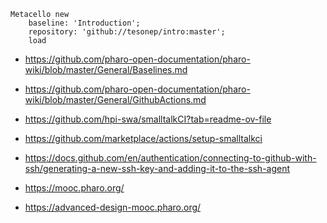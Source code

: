 ```
Metacello new
	baseline: 'Introduction';
	repository: 'github://tesonep/intro:master';
	load
```

- https://github.com/pharo-open-documentation/pharo-wiki/blob/master/General/Baselines.md

- https://github.com/pharo-open-documentation/pharo-wiki/blob/master/General/GithubActions.md

- https://github.com/hpi-swa/smalltalkCI?tab=readme-ov-file

- https://github.com/marketplace/actions/setup-smalltalkci

- https://docs.github.com/en/authentication/connecting-to-github-with-ssh/generating-a-new-ssh-key-and-adding-it-to-the-ssh-agent

- https://mooc.pharo.org/

- https://advanced-design-mooc.pharo.org/


